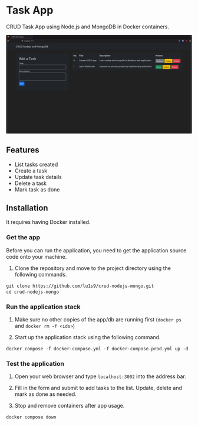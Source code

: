 # Task App

CRUD Task App using Node.js and MongoDB in Docker containers.

![Crud Task Application](task-app.png)

## Features

- List tasks created
- Create a task
- Update task details
- Delete a task
- Mark task as done

## Installation

It requires having Docker installed.

### Get the app

Before you can run the application, you need to get the application source code onto your machine.

1. Clone the repository and move to the project directory using the following commands.

```shell
git clone https://github.com/lu1s9/crud-nodejs-mongo.git
cd crud-nodejs-mongo
```

### Run the application stack

1. Make sure no other copies of the app/db are running first (`docker ps` and `docker rm -f <ids>`)

2. Start up the application stack using the following command.

```shell
docker compose -f docker-compose.yml -f docker-compose.prod.yml up -d
```

### Test the application

1. Open your web browser and type `localhost:3002` into the address bar.

2. Fill in the form and submit to add tasks to the list. Update, delete and mark as done as needed.

3. Stop and remove containers after app usage.

```shell
docker compose down
```

